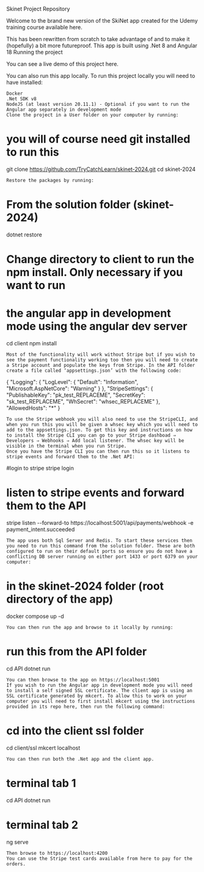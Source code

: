 Skinet Project Repository

Welcome to the brand new version of the SkiNet app created for the Udemy training course available here.

This has been rewritten from scratch to take advantage of and to make it (hopefully) a bit more futureproof. This app is built using .Net 8 and Angular 18
Running the project

You can see a live demo of this project here.

You can also run this app locally. To run this project locally you will need to have installed:

    Docker
    .Net SDK v8
    NodeJS (at least version 20.11.1) - Optional if you want to run the Angular app separately in development mode
    Clone the project in a User folder on your computer by running:

# you will of course need git installed to run this
git clone https://github.com/TryCatchLearn/skinet-2024.git
cd skinet-2024

    Restore the packages by running:

# From the solution folder (skinet-2024)
dotnet restore

# Change directory to client to run the npm install.  Only necessary if you want to run
# the angular app in development mode using the angular dev server
cd client
npm install

    Most of the functionality will work without Stripe but if you wish to see the payment functionality working too then you will need to create a Stripe account and populate the keys from Stripe. In the API folder create a file called ‘appsettings.json’ with the following code:

{
    "Logging": {
      "LogLevel": {
        "Default": "Information",
        "Microsoft.AspNetCore": "Warning"
      }
    },
    "StripeSettings": {
      "PublishableKey": "pk_test_REPLACEME",
      "SecretKey": "sk_test_REPLACEME",
      "WhSecret": "whsec_REPLACEME"
    },
    "AllowedHosts": "*"
  }

    To use the Stripe webhook you will also need to use the StripeCLI, and when you run this you will be given a whsec key which you will need to add to the appsettings.json. To get this key and instructions on how to install the Stripe CLI you can go to your Stripe dashboad ⇒ Developers ⇒ Webhooks ⇒ Add local listener. The whsec key will be visible in the terminal when you run Stripe.
    Once you have the Stripe CLI you can then run this so it listens to stripe events and forward them to the .Net API:

#login to stripe
stripe login

# listen to stripe events and forward them to the API
stripe listen --forward-to https://localhost:5001/api/payments/webhook -e payment_intent.succeeded

    The app uses both Sql Server and Redis. To start these services then you need to run this command from the solution folder. These are both configured to run on their default ports so ensure you do not have a conflicting DB server running on either port 1433 or port 6379 on your computer:

# in the skinet-2024 folder (root directory of the app)
docker compose up -d 

    You can then run the app and browse to it locally by running:

# run this from the API folder
cd API
dotnet run

    You can then browse to the app on https://localhost:5001
    If you wish to run the Angular app in development mode you will need to install a self signed SSL certificate. The client app is using an SSL certificate generated by mkcert. To allow this to work on your computer you will need to first install mkcert using the instructions provided in its repo here, then run the following command:

# cd into the client ssl folder
cd client/ssl
mkcert localhost

    You can then run both the .Net app and the client app.

# terminal tab 1
cd API
dotnet run

# terminal tab 2
ng serve

    Then browse to https://localhost:4200
    You can use the Stripe test cards available from here to pay for the orders.

